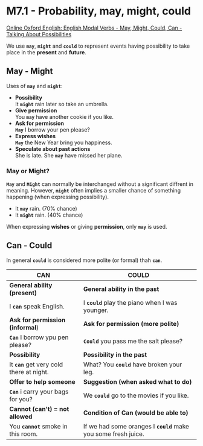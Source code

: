 # M7.1 - Probability, may, might, could #

[Online Oxford English: English Modal Verbs - May, Might, Could, Can - Talking About Possibilities](https://www.youtube.com/watch?v=FMGxeChtYLc)

We use **`may`**, **`might`** and **`could`** to represent events having possibility to take place in the **present** and **future**.

## May - Might ##
Uses of **`may`** and **`might`**:
- **Possibility**  
It **`might`** rain later so take an umbrella.
- **Give permission**  
You **`may`** have another cookie if you like.
- **Ask for permission**  
**`May`** I borrow your pen please?
- **Express wishes**  
**`May`** the New Year bring you happiness.
- **Speculate about past actions**  
She is late. She **`may`** have missed her plane.  

### May or Might?
**`May`** and **`Might`** can normally be interchanged without a significant diffrent in meaning. However, **`might`** often implies a smaller chance of something happening (when expressing possibility).  
- It **`may`** rain. (70% chance)
- It **`might`** rain. (40% chance)

When expressing **wishes** or giving **permission**, only **`may`** is used.

## Can - Could ##
In general **`could`**  is considered more polite (or formal) thah **`can`**.

|**CAN**|**COULD**|
|---|-----|
|**General ability (present)**|**General ability in the past**|
|I **`can`** speak English.|I **`could`** play the piano when I was younger.|
|**Ask for permission (informal**)|**Ask for permission (more polite)**|
|**`Can`** I borrow ypu pen please?|**`Could`** you pass me the salt please?|
|**Possibility**|**Possibility in the past**|
|It **`can`** get very cold there at night.|What? You **`could`** have broken your leg.|
|**Offer to help someone**|**Suggestion (when asked what to do)**|
|**`Can`** i carry your bags for you?|We **`could`** go to the movies if you like.|
|**Cannot (can't) = not allowed**|**Condition of Can (would be able to)**|
|You **`cannot`** smoke in this room.|If we had some oranges I **`could`** make you some fresh juice.|
